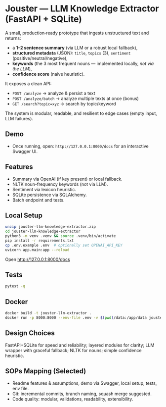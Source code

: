 
# Jouster — LLM Knowledge Extractor (FastAPI + SQLite)

A small, production‑ready prototype that ingests unstructured text and returns:
- a **1–2 sentence summary** (via LLM or a robust local fallback),
- **structured metadata** (JSON): `title`, `topics` (3), `sentiment` (positive/neutral/negative),
- **keywords** (the 3 most frequent nouns — implemented locally, *not via the LLM*),
- **confidence score** (naive heuristic).

It exposes a clean API:
- `POST /analyze` → analyze & persist a text
- `POST /analyze/batch` → analyze multiple texts at once (bonus)
- `GET /search?topic=xyz` → search by topic/keyword

The system is modular, readable, and resilient to edge cases (empty input, LLM failures).

## Demo
- Once running, open: `http://127.0.0.1:8000/docs` for an interactive Swagger UI.

## Features
- Summary via OpenAI (if key present) or local fallback.
- NLTK noun-frequency keywords (not via LLM).
- Sentiment via lexicon heuristic.
- SQLite persistence via SQLAlchemy.
- Batch endpoint and tests.

## Local Setup
```bash
unzip jouster-llm-knowledge-extractor.zip
cd jouster-llm-knowledge-extractor
python3 -m venv .venv && source .venv/bin/activate
pip install -r requirements.txt
cp .env.example .env  # optionally set OPENAI_API_KEY
uvicorn app.main:app --reload
```
Open http://127.0.0.1:8000/docs

## Tests
```bash
pytest -q
```

## Docker
```bash
docker build -t jouster-llm-extractor .
docker run -p 8000:8000 --env-file .env -v $(pwd)/data:/app/data jouster-llm-extractor
```

## Design Choices
FastAPI+SQLite for speed and reliability; layered modules for clarity; LLM wrapper with graceful fallback; NLTK for nouns; simple confidence heuristic.

## SOPs Mapping (Selected)
- Readme features & assumptions, demo via Swagger, local setup, tests, env file.
- Git: incremental commits, branch naming, squash merge suggested.
- Code quality: modular, validations, readability, extensibility.
